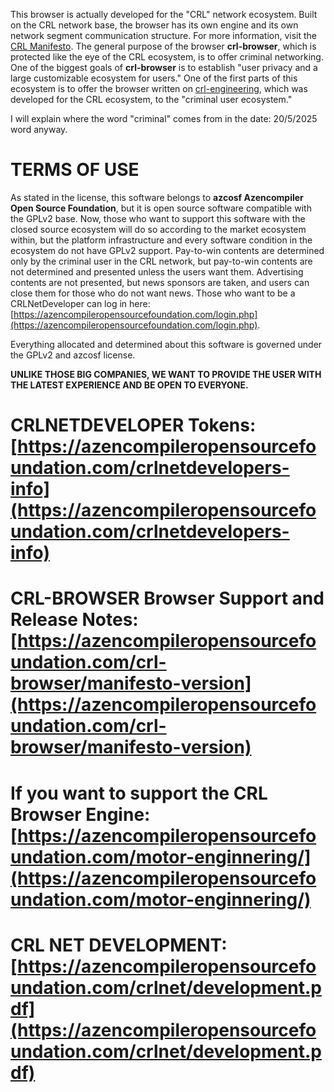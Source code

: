 This browser is actually developed for the "CRL" network ecosystem. Built on the CRL network base, the browser has its own engine and its own network segment communication structure. For more information, visit the [CRL Manifesto](https://azencompileropensourcefoundation.com/general-crl.manifesto/).
The general purpose of the browser **crl-browser**, which is protected like the eye of the CRL ecosystem, is to offer criminal networking. One of the biggest goals of **crl-browser** is to establish "user privacy and a large customizable ecosystem for users." One of the first parts of this ecosystem is to offer the browser written on [crl-engineering](https://azencompileropensourcefoundation.com/crl-engineering), which was developed for the CRL ecosystem, to the "criminal user ecosystem."

I will explain where the word "criminal" comes from in the date: 20/5/2025 word anyway.

# TERMS OF USE
As stated in the license, this software belongs to **azcosf Azencompiler Open Source Foundation**, but it is open source software compatible with the GPLv2 base. Now, those who want to support this software with the closed source ecosystem will do so according to the market ecosystem within, but the platform infrastructure and every software condition in the ecosystem do not have GPLv2 support. Pay-to-win contents are determined only by the criminal user in the CRL network, but pay-to-win contents are not determined and presented unless the users want them. Advertising contents are not presented, but news sponsors are taken, and users can close them for those who do not want news. Those who want to be a CRLNetDeveloper can log in here: [https://azencompileropensourcefoundation.com/login.php](https://azencompileropensourcefoundation.com/login.php).

Everything allocated and determined about this software is governed under the GPLv2 and azcosf license.

**UNLIKE THOSE BIG COMPANIES, WE WANT TO PROVIDE THE USER WITH THE LATEST EXPERIENCE AND BE OPEN TO EVERYONE.**

# CRLNETDEVELOPER Tokens: [https://azencompileropensourcefoundation.com/crlnetdevelopers-info](https://azencompileropensourcefoundation.com/crlnetdevelopers-info)

# CRL-BROWSER Browser Support and Release Notes: [https://azencompileropensourcefoundation.com/crl-browser/manifesto-version](https://azencompileropensourcefoundation.com/crl-browser/manifesto-version)

# If you want to support the CRL Browser Engine: [https://azencompileropensourcefoundation.com/motor-enginnering/](https://azencompileropensourcefoundation.com/motor-enginnering/)

# CRL NET DEVELOPMENT: [https://azencompileropensourcefoundation.com/crlnet/development.pdf](https://azencompileropensourcefoundation.com/crlnet/development.pdf)
